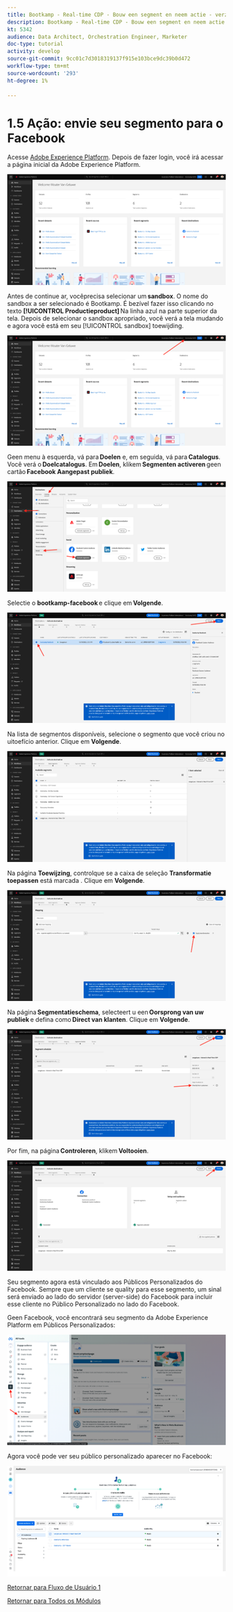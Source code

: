 ```yaml
---
title: Bootkamp - Real-time CDP - Bouw een segment en neem actie - verzend uw segment naar DV360 - Brazilië
description: Bootkamp - Real-time CDP - Bouw een segment en neem actie - verzend uw segment naar DV360 - Brazilië
kt: 5342
audience: Data Architect, Orchestration Engineer, Marketer
doc-type: tutorial
activity: develop
source-git-commit: 9cc01c7d3018319137f915e103bce9dc39b0d472
workflow-type: tm+mt
source-wordcount: '293'
ht-degree: 1%

---
```


# 1.5 Ação: envie seu segmento para o Facebook

Acesse [Adobe Experience Platform](https://experience.adobe.com/platform). Depois de fazer login, você irá acessar a página inicial da Adobe Experience Platform.

![Gegevensopname](./images/home.png)

Antes de continue ar, vocêprecisa selecionar um **sandbox**. O nome do sandbox a ser selecionado é Bootkamp. É bezível fazer isso clicando no texto **[!UICONTROL Productieproduct]** Na linha azul na parte superior da tela. Depois de selecionar o sandbox apropriado, você verá a tela mudando e agora você está em seu [!UICONTROL sandbox] toewijding.

![Gegevensopname](./images/sb1.png)

Geen menu à esquerda, vá para **Doelen** e, em seguida, vá para **Catalogus**. Você verá o **Doelcatalogus**. Em **Doelen**, klikem **Segmenten activeren** geen cartão **Facebook Aangepast publiek**.

![RTCDP](./images/rtcdpgoogleseg.png)

Selectie o **bootkamp-facebook** e clique em **Volgende**.

![RTCDP](./images/rtcdpcreatedest2.png)

Na lista de segmentos disponíveis, selecione o segmento que você criou no uitoefício anterior. Clique em **Volgende**.

![RTCDP](./images/rtcdpcreatedest3.png)

Na página **Toewijzing**, controlque se a caixa de seleção **Transformatie toepassen** está marcada . Clique em **Volgende**.

![RTCDP](./images/rtcdpcreatedest4a.png)

Na página **Segmentatieschema**, selecteert u een **Oorsprong van uw publiek** e defina como **Direct van klanten**. Clique em **Volgende**.

![RTCDP](./images/rtcdpcreatedest4.png)

Por fim, na página **Controleren**, klikem **Voltooien**.

![RTCDP](./images/rtcdpcreatedest5.png)

Seu segmento agora está vinculado aos Públicos Personalizados do Facebook. Sempre que um cliente se quality para esse segmento, um sinal será enviado ao lado do servidor (server-side) do Facebook para incluir esse cliente no Público Personalizado no lado do Facebook.

Geen Facebook, você encontrará seu segmento da Adobe Experience Platform em Públicos Personalizados:

![RTCDP](./images/rtcdpcreatedest5b.png)

Agora você pode ver seu público personalizado aparecer no Facebook:

![RTCDP](./images/rtcdpcreatedest5a.png)

[Retornar para Fluxo de Usuário 1](./uc1.md)

[Retornar para Todos os Módulos](../../overview.md)
